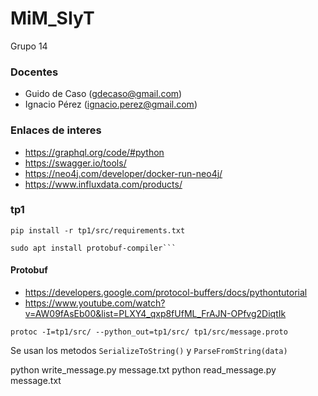 # MiM_SIyT

Grupo 14 

### Docentes
- Guido de Caso (gdecaso@gmail.com)
- Ignacio Pérez (ignacio.perez@gmail.com)

### Enlaces de interes

- https://graphql.org/code/#python
- https://swagger.io/tools/
- https://neo4j.com/developer/docker-run-neo4j/
- https://www.influxdata.com/products/

### tp1
```
pip install -r tp1/src/requirements.txt
```

```
sudo apt install protobuf-compiler```
```

#### Protobuf
- https://developers.google.com/protocol-buffers/docs/pythontutorial
- https://www.youtube.com/watch?v=AW09fAsEb00&list=PLXY4_qxp8fUfML_FrAJN-OPfvg2DiqtIk

```
protoc -I=tp1/src/ --python_out=tp1/src/ tp1/src/message.proto
```

Se usan los metodos `SerializeToString()` y `ParseFromString(data)`

python write_message.py message.txt 
python read_message.py message.txt 